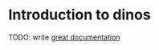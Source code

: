 # Introduction to dinos

TODO: write [great documentation](http://jacobian.org/writing/what-to-write/)

